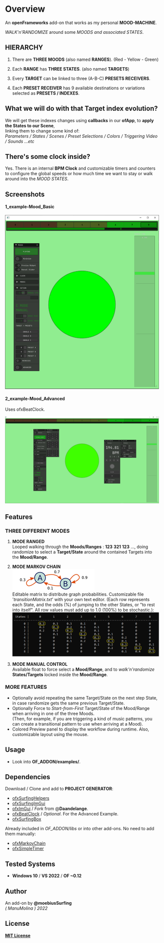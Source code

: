 # Overview

An **openFrameworks** add-on that works as my personal **MOOD-MACHINE**.  

*WALK'n'RANDOMIZE* around some *MOODS and associated STATES*.  

## HIERARCHY

1. There are **THREE MOODS** (also named **RANGES**). (Red - Yellow - Green)  

2. Each **RANGE** has **THREE STATES**. (also named **TARGETS**)  

3. Every **TARGET** can be linked to three (A-B-C) **PRESETS RECEIVERS**.  

4. Each **PRESET RECEIVER** has 9 available destinations or variations selected as **PRESETS / INDEXES**.  

## What we will do with that Target index evolution?

We will get these indexes changes using **callbacks** in our **ofApp**, to **apply the States to our Scene**,  
linking them to change some kind of:  
*Parameters / States / Scenes / Preset Selections / Colors / Triggering Video / Sounds ...etc*  

## There's some clock inside?

Yes. There is an internal **BPM Clock** and customizable timers and counters to configure the global speeds or how much time we want to stay or walk around into the *MOOD STATES*.  

## Screenshots

#### 1_example-Mood_Basic

![](/Examples/1_example-Mood_Basic/Capture.PNG)  

#### 2_example-Mood_Advanced

Uses ofxBeatClock.  

![](/Examples/2_example-Mood_Advanced/Capture.PNG)  

## Features

### THREE DIFFERENT **MODES**

1. **MODE RANGED**  
   Looped walking through the **Moods/Ranges** : **123** **321** **123** ..., doing randomize to select a **Target/State** around the contained Targets into the **Mood/Range**.

2. **MODE MARKOV CHAIN**  
   ![](/readme_images/MarcovGraph.png)  
   Editable matrix to distribute graph probabilities. Customizable file '*transitionMatrix.txt*' with your own text editor. (Each row represents each State, and the odds (%) of jumping to the other States, or "to rest into itself". All row values must add up to 1.0 (100%) to be stochastic.):  
   ![](/readme_images/MarkovMatrix.PNG)  

3. **MODE MANUAL CONTROL**  
   Available float to force select a **Mood/Range**, and to *walk'n'randomize* **States/Targets** locked inside the **Mood/Range**.

### MORE FEATURES

- Optionally avoid repeating the same Target/State on the next step State, in case randomize gets the same previous Target/State.
- Optionally Force to *Start-from-First* Target/State of the Mood/Range when arriving in one of the three Moods.  
  (Then, for example, if you are triggering a kind of music patterns, you can create a transitional pattern to use when arriving at a Mood).
- Colored Preview panel to display the workflow during runtime. Also, customizable layout using the mouse.

## Usage

- Look into **OF_ADDON/examples/**.

## Dependencies

Download / Clone and add to **PROJECT GENERATOR**:  

- [ofxSurfingHelpers](https://github.com/moebiussurfing/ofxSurfingHelpers)  
- [ofxSurfingImGui](https://github.com/moebiussurfing/ofxSurfingImGui)
- [ofxImGui](https://github.com/Daandelange/ofxImGui/tree/ofParameters-Helpers-Test) / _Fork_ from @**Daandelange**.  
- [ofxBeatClock](https://github.com/moebiussurfing/ofxBeatClock) / _Optional_. For the Advanced Example. 
- [ofxSurfingBox](https://github.com/moebiussurfing/ofxSurfingBox)

Already included in *OF_ADDON/libs* or into other add-ons. No need to add them manually:

- [ofxMarkovChain](https://github.com/elaye/ofxMarkovChain)
- [ofxSimpleTimer](https://github.com/HeliosInteractive/ofxSimpleTimer)

## Tested Systems

* **Windows 10** / **VS 2022** / **OF ~0.12**

## Author

An add-on by **@moebiusSurfing**  
*( ManuMolina ) 2022*  

## License

[**MIT License**](https://github.com/LICENSE)

